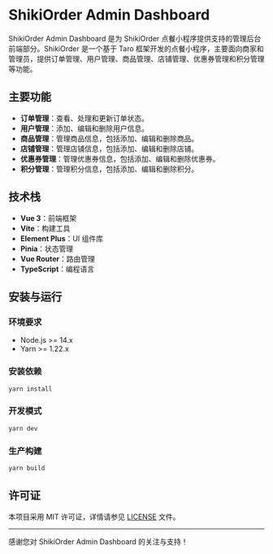 # ShikiOrder Admin Dashboard

ShikiOrder Admin Dashboard 是为 ShikiOrder 点餐小程序提供支持的管理后台前端部分。ShikiOrder 是一个基于 Taro 框架开发的点餐小程序，主要面向商家和管理员，提供订单管理、用户管理、商品管理、店铺管理、优惠券管理和积分管理等功能。

## 主要功能

- **订单管理**：查看、处理和更新订单状态。
- **用户管理**：添加、编辑和删除用户信息。
- **商品管理**：管理商品信息，包括添加、编辑和删除商品。
- **店铺管理**：管理店铺信息，包括添加、编辑和删除店铺。
- **优惠券管理**：管理优惠券信息，包括添加、编辑和删除优惠券。
- **积分管理**：管理积分信息，包括添加、编辑和删除积分。

## 技术栈

- **Vue 3**：前端框架
- **Vite**：构建工具
- **Element Plus**：UI 组件库
- **Pinia**：状态管理
- **Vue Router**：路由管理
- **TypeScript**：编程语言

## 安装与运行

### 环境要求

- Node.js >= 14.x
- Yarn >= 1.22.x

### 安装依赖

```sh
yarn install
```

### 开发模式

```sh
yarn dev
```

### 生产构建

```sh
yarn build
```

## 许可证

本项目采用 MIT 许可证，详情请参见 [LICENSE](LICENSE) 文件。

---

感谢您对 ShikiOrder Admin Dashboard 的关注与支持！